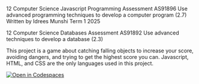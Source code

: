 12 Computer Science Javascript Programming Assessment
AS91896 Use advanced programming techniques to develop a computer program (2.7)
Written by Idrees Munshi Term 1 2025

12 Computer Science Databases Assessment
AS91892 Use advanced techniques to develop a database (2.3)

This project is a game about catching falling objects to increase your score, avoiding dangers, and trying to get the highest score you can.
Javascript, HTML, and CSS are the only languages used in this project.

[![Open in Codespaces](https://classroom.github.com/assets/launch-codespace-2972f46106e565e64193e422d61a12cf1da4916b45550586e14ef0a7c637dd04.svg)](https://classroom.github.com/open-in-codespaces?assignment_repo_id=18487027)
